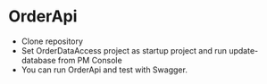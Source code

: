 # OrderApi
- Clone repository
- Set OrderDataAccess project as startup project and run update-database from PM Console
- You can run OrderApi and test with Swagger.
